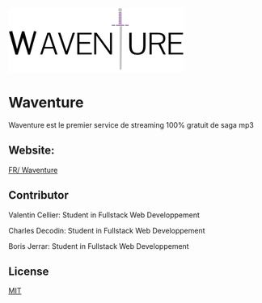 ![Waventure Logo](https://github.com/BorisJerrar/waventure/blob/master/logo/wavelogodark.svg)

# Waventure

Waventure est le premier service de streaming 100% gratuit de saga mp3

## Website:

[FR/ Waventure](https://www.waventure.fr)

## Contributor
Valentin Cellier: Student in Fullstack Web Developpement

Charles Decodin: Student in Fullstack Web Developpement

Boris Jerrar: Student in Fullstack Web Developpement

## License
[MIT](https://choosealicense.com/licenses/mit/)
